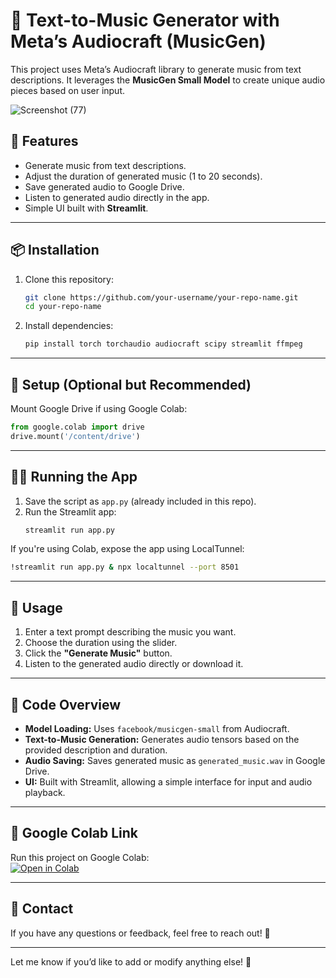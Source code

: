 
# 🎵 Text-to-Music Generator with Meta’s Audiocraft (MusicGen)  

This project uses Meta’s Audiocraft library to generate music from text descriptions. It leverages the **MusicGen Small Model** to create unique audio pieces based on user input.


![Screenshot (77)](https://github.com/user-attachments/assets/b375af8c-ecc6-4348-bd17-615a4b0e278e)



## 🚀 Features  
- Generate music from text descriptions.  
- Adjust the duration of generated music (1 to 20 seconds).  
- Save generated audio to Google Drive.  
- Listen to generated audio directly in the app.  
- Simple UI built with **Streamlit**.  

---

## 📦 Installation  

1. Clone this repository:  
   ```bash
   git clone https://github.com/your-username/your-repo-name.git
   cd your-repo-name
   ```

2. Install dependencies:  
   ```bash
   pip install torch torchaudio audiocraft scipy streamlit ffmpeg
   ```

---

## 📂 Setup (Optional but Recommended)  

Mount Google Drive if using Google Colab:  
```python
from google.colab import drive
drive.mount('/content/drive')
```

---

## 🏃‍♂️ Running the App  

1. Save the script as `app.py` (already included in this repo).  
2. Run the Streamlit app:  
   ```bash
   streamlit run app.py
   ```

If you're using Colab, expose the app using LocalTunnel:  
```bash
!streamlit run app.py & npx localtunnel --port 8501
```

---

## 📝 Usage  

1. Enter a text prompt describing the music you want.  
2. Choose the duration using the slider.  
3. Click the **"Generate Music"** button.  
4. Listen to the generated audio directly or download it.  

---

## 📜 Code Overview  

- **Model Loading:** Uses `facebook/musicgen-small` from Audiocraft.  
- **Text-to-Music Generation:** Generates audio tensors based on the provided description and duration.  
- **Audio Saving:** Saves generated music as `generated_music.wav` in Google Drive.  
- **UI:** Built with Streamlit, allowing a simple interface for input and audio playback.  

---

## 🔗 Google Colab Link  

Run this project on Google Colab:  
[![Open in Colab](https://colab.research.google.com/assets/colab-badge.svg)](https://colab.research.google.com/drive/1G20-GKJv1lw4X49vJCGPnLKEOMk4zu-6?usp=sharing)  

---

## 📧 Contact  

If you have any questions or feedback, feel free to reach out! 🚀  

---

Let me know if you’d like to add or modify anything else! 🌟
